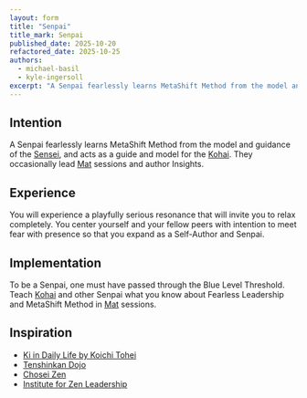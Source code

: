 ```yaml
---
layout: form
title: "Senpai"
title_mark: Senpai
published_date: 2025-10-20
refactored_date: 2025-10-25
authors:
  - michael-basil
  - kyle-ingersoll
excerpt: "A Senpai fearlessly learns MetaShift Method from the model and guidance of the Sensei, and acts as a guide and model for the Kohai."
---
```


## Intention

A Senpai fearlessly learns MetaShift Method from the model and guidance of the [Sensei](../sensei/), and acts as a guide and model for the [Kohai](../kohai/). They occasionally lead [Mat](../mat/) sessions and author Insights.

## Experience

You will experience a playfully serious resonance that will invite you to relax completely. You center yourself and your fellow peers with intention to meet fear with presence so that you expand as a Self-Author and Senpai.

## Implementation

To be a Senpai, one must have passed through the Blue Level Threshold. Teach [Kohai](../kohai/) and other Senpai what you know about Fearless Leadership and MetaShift Method in [Mat](../mat/) sessions.

## Inspiration

- [Ki in Daily Life by Koichi Tohei](https://www.amazon.com/Ki-Daily-Life-Koichi-Tohei/dp/4889960716)
- [Tenshinkan Dojo](https://japaneseculturecenter.com/classes/aikido)
- [Chosei Zen](https://www.choseizen.org/)
- [Institute for Zen Leadership](https://zenleader.global)

